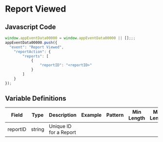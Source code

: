 # Report Viewed

### 

## Javascript Code
```js
window.appEventData00000 = window.appEventData00000 || [];;;
appEventData00000.push({
  "event": "Report Viewed",
    "reportAction": {
        "reports": [
            {
                "reportID": "<reportID>"
            }
        ]
    }
});
```

## Variable Definitions

|Field|Type|Description|Example|Pattern|Min Length|Max Length|Minimum|Maximum|Multiple Of|
| --- | --- | --- | --- | --- | --- | --- | --- | --- | --- |
|reportID|string|Unique ID for a Report||||||||




